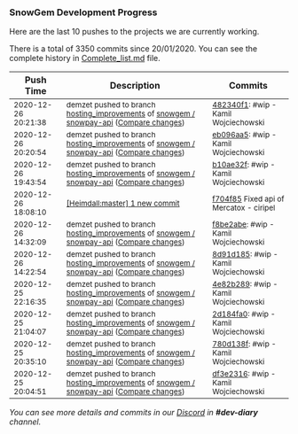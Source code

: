 
### SnowGem Development Progress

Here are the last 10 pushes to the projects we are currently working.

There is a total of 3350 commits since 20/01/2020. You can see the complete history in
 [Complete_list.md](Complete_list.md) file.

| Push Time | Description | Commits |
| --- | --- | --- |
| <sub>2020-12-26 20:21:38</sub> | <sub>demzet pushed to branch [hosting\_improvements](https://gitlab.com/snowgem/snowpay-api/commits/hosting_improvements) of [snowgem / snowpay\-api](https://gitlab.com/snowgem/snowpay-api) ([Compare changes](https://gitlab.com/snowgem/snowpay-api/compare/eb096aa59d6218916d9579db44d17ba03e7bef92...482340f16ea7d31d52da7d9a0e26ed02503f6295))</sub> | <sub>[482340f1](https://gitlab.com/snowgem/snowpay-api/-/commit/482340f16ea7d31d52da7d9a0e26ed02503f6295): #wip - Kamil Wojciechowski</sub> |
| <sub>2020-12-26 20:20:54</sub> | <sub>demzet pushed to branch [hosting\_improvements](https://gitlab.com/snowgem/snowpay-api/commits/hosting_improvements) of [snowgem / snowpay\-api](https://gitlab.com/snowgem/snowpay-api) ([Compare changes](https://gitlab.com/snowgem/snowpay-api/compare/b10ae32f2901abcf22487afd275a0a5adf046d09...eb096aa59d6218916d9579db44d17ba03e7bef92))</sub> | <sub>[eb096aa5](https://gitlab.com/snowgem/snowpay-api/-/commit/eb096aa59d6218916d9579db44d17ba03e7bef92): #wip - Kamil Wojciechowski</sub> |
| <sub>2020-12-26 19:43:54</sub> | <sub>demzet pushed to branch [hosting\_improvements](https://gitlab.com/snowgem/snowpay-api/commits/hosting_improvements) of [snowgem / snowpay\-api](https://gitlab.com/snowgem/snowpay-api) ([Compare changes](https://gitlab.com/snowgem/snowpay-api/compare/f8be2abeac2a4f354c6da2ab005b067824b71e08...b10ae32f2901abcf22487afd275a0a5adf046d09))</sub> | <sub>[b10ae32f](https://gitlab.com/snowgem/snowpay-api/-/commit/b10ae32f2901abcf22487afd275a0a5adf046d09): #wip - Kamil Wojciechowski</sub> |
| <sub>2020-12-26 18:08:10</sub> | <sub>[[Heimdall:master] 1 new commit](https://github.com/ciripel/Heimdall/commit/f704f85485159caacc75eb012640594b860b3a61)</sub> | <sub>[f704f85](https://github.com/ciripel/Heimdall/commit/f704f85485159caacc75eb012640594b860b3a61) Fixed api of Mercatox - ciripel</sub> |
| <sub>2020-12-26 14:32:09</sub> | <sub>demzet pushed to branch [hosting\_improvements](https://gitlab.com/snowgem/snowpay-api/commits/hosting_improvements) of [snowgem / snowpay\-api](https://gitlab.com/snowgem/snowpay-api) ([Compare changes](https://gitlab.com/snowgem/snowpay-api/compare/8d91d185118f4fc000ed4a874b4c44ca940fd251...f8be2abeac2a4f354c6da2ab005b067824b71e08))</sub> | <sub>[f8be2abe](https://gitlab.com/snowgem/snowpay-api/-/commit/f8be2abeac2a4f354c6da2ab005b067824b71e08): #wip - Kamil Wojciechowski</sub> |
| <sub>2020-12-26 14:22:54</sub> | <sub>demzet pushed to branch [hosting\_improvements](https://gitlab.com/snowgem/snowpay-api/commits/hosting_improvements) of [snowgem / snowpay\-api](https://gitlab.com/snowgem/snowpay-api) ([Compare changes](https://gitlab.com/snowgem/snowpay-api/compare/4e82b28968e453acd85f6c884da81034e82baf70...8d91d185118f4fc000ed4a874b4c44ca940fd251))</sub> | <sub>[8d91d185](https://gitlab.com/snowgem/snowpay-api/-/commit/8d91d185118f4fc000ed4a874b4c44ca940fd251): #wip - Kamil Wojciechowski</sub> |
| <sub>2020-12-25 22:16:35</sub> | <sub>demzet pushed to branch [hosting\_improvements](https://gitlab.com/snowgem/snowpay-api/commits/hosting_improvements) of [snowgem / snowpay\-api](https://gitlab.com/snowgem/snowpay-api) ([Compare changes](https://gitlab.com/snowgem/snowpay-api/compare/2d184fa0054feee76231b92f2fbff1ce5454bd71...4e82b28968e453acd85f6c884da81034e82baf70))</sub> | <sub>[4e82b289](https://gitlab.com/snowgem/snowpay-api/-/commit/4e82b28968e453acd85f6c884da81034e82baf70): #wip - Kamil Wojciechowski</sub> |
| <sub>2020-12-25 21:04:07</sub> | <sub>demzet pushed to branch [hosting\_improvements](https://gitlab.com/snowgem/snowpay-api/commits/hosting_improvements) of [snowgem / snowpay\-api](https://gitlab.com/snowgem/snowpay-api) ([Compare changes](https://gitlab.com/snowgem/snowpay-api/compare/780d138f917f479a53e4ce782a8590650ae25484...2d184fa0054feee76231b92f2fbff1ce5454bd71))</sub> | <sub>[2d184fa0](https://gitlab.com/snowgem/snowpay-api/-/commit/2d184fa0054feee76231b92f2fbff1ce5454bd71): #wip - Kamil Wojciechowski</sub> |
| <sub>2020-12-25 20:35:10</sub> | <sub>demzet pushed to branch [hosting\_improvements](https://gitlab.com/snowgem/snowpay-api/commits/hosting_improvements) of [snowgem / snowpay\-api](https://gitlab.com/snowgem/snowpay-api) ([Compare changes](https://gitlab.com/snowgem/snowpay-api/compare/df3e231646fec17bca857b731bb08fa3c3d180e7...780d138f917f479a53e4ce782a8590650ae25484))</sub> | <sub>[780d138f](https://gitlab.com/snowgem/snowpay-api/-/commit/780d138f917f479a53e4ce782a8590650ae25484): #wip - Kamil Wojciechowski</sub> |
| <sub>2020-12-25 20:04:51</sub> | <sub>demzet pushed to branch [hosting\_improvements](https://gitlab.com/snowgem/snowpay-api/commits/hosting_improvements) of [snowgem / snowpay\-api](https://gitlab.com/snowgem/snowpay-api) ([Compare changes](https://gitlab.com/snowgem/snowpay-api/compare/2a87a032d0218adf88ee75d4617c28596841cb09...df3e231646fec17bca857b731bb08fa3c3d180e7))</sub> | <sub>[df3e2316](https://gitlab.com/snowgem/snowpay-api/-/commit/df3e231646fec17bca857b731bb08fa3c3d180e7): #wip - Kamil Wojciechowski</sub> |

_You can see more details and commits in our [Discord](https://discord.gg/zumGnbg) in **#dev-diary** channel._
